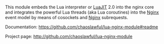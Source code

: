 <!---
    @title         Lua Nginx Module
    @creator       Yichun Zhang
    @created       2011-06-21 08:26 GMT
    @modifier      Yichun Zhang
    @modifier_link yichun-zhang
    @modified      2013-10-17 23:35 GMT
    @changes       20
--->

This module embeds the Lua interpreter or [LuaJIT](luajit.html) 2.0 into the
nginx core and integrates the powerful Lua threads (aka Lua coroutines) into
the [Nginx](nginx.html) event model by means of cosockets and [Nginx](nginx.html) subrequests.

Documentation: https://github.com/chaoslawful/lua-nginx-module#readme

Project page: http://github.com/chaoslawful/lua-nginx-module

